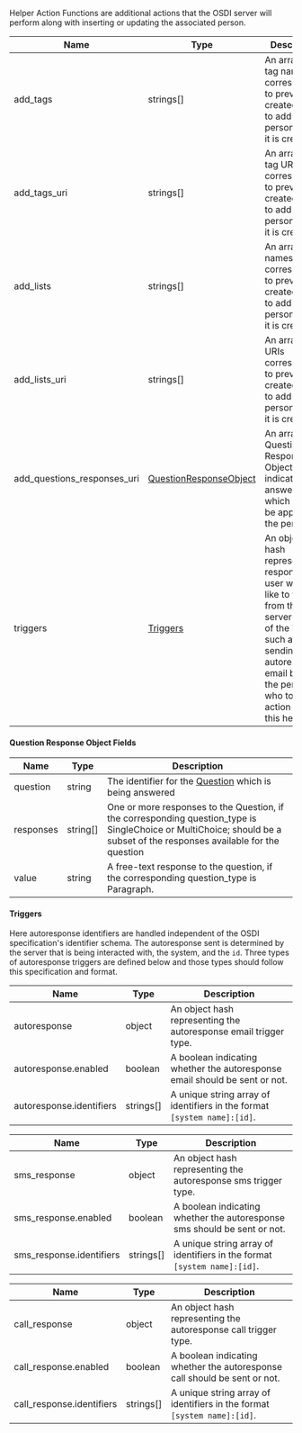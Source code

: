 
Helper Action Functions are additional actions that the OSDI server will perform along with inserting or updating the associated person.

|Name          |Type      |Description
|-----------    |-----------|--------------
|add_tags      |strings[]     |An array of tag names corresponding to previously created tags to add to this person when it is created.
|add_tags_uri  |strings[]     |An array of tag URIs corresponding to previously created tags to add to this person when it is created.
|add_lists     |strings[]     |An array of list names corresponding to previously created lists to add to this person when it is created.
|add_lists_uri     |strings[]     |An array of list URIs corresponding to previously created lists to add to this person when it is created.
|add_questions_responses_uri      |[QuestionResponseObject](#question-response-object-fields)     |An array of Question Response Objects, indicating answers which should be applied to the person.
|triggers		|[Triggers](#triggers)	|An object hash representing responses a user would like to trigger from the server as part of the POST, such as sending an autoresponse email back to the person who took action with this helper.

#### Question Response Object Fields

|Name          |Type      |Description
|-----------    |-----------|--------------
|question      |string     |The identifier for the [Question](questions.html) which is being answered
|responses     |string[]   |One or more responses to the Question, if the corresponding question_type is SingleChoice or MultiChoice; should be a subset of the responses available for the question
|value          |string    |A free-text response to the question, if the corresponding question_type is Paragraph.


#### Triggers

Here autoresponse identifiers are handled independent of the OSDI specification's identifier schema. The autoresponse sent is determined by the server that is being interacted with, the system, and the `id`. 
Three types of autoresponse triggers are defined below and those types should follow this specification and format.

|Name          |Type      |Description
|-----------    |-----------|--------------
|autoresponse   |object     |An object hash representing the autoresponse email trigger type.
|autoresponse.enabled   |boolean     |A boolean indicating whether the autoresponse email should be sent or not.
|autoresponse.identifiers |strings[]     | A unique string array of identifiers in the format `[system name]:[id]`.

|Name          |Type      |Description
|-----------    |-----------|--------------
|sms_response |object     |An object hash representing the autoresponse sms trigger type.
|sms_response.enabled   |boolean     |A boolean indicating whether the autoresponse sms should be sent or not.
|sms_response.identifiers |strings[]     | A unique string array of identifiers in the format `[system name]:[id]`.

|Name          |Type      |Description
|-----------    |-----------|--------------
|call_response |object     |An object hash representing the autoresponse call trigger type.
|call_response.enabled   |boolean     |A boolean indicating whether the autoresponse call should be sent or not.
|call_response.identifiers |strings[]     | A unique string array of identifiers in the format `[system name]:[id]`.